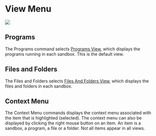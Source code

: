 # View Menu

![](https://xanasoft.com/wp-content/uploads/2020/07/ViewMenu-300x74.png)

## Programs

The Programs command selects [Programs View](ProgramsView), which displays the programs running in each sandbox.
This is the default view.

## Files and Folders

The Files and Folders selects [Files And Folders View](FilesAndFoldersView), which displays the files and folders in each sandbox.

## Context Menu

The Context Menu commands displays the context menu associated with the item that is highlighted (selected).
The context menu can also be displayed by clicking the right mouse button on an item.
An item is a sandbox, a program, a file or a folder. Not all items appear in all views. 